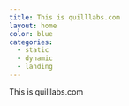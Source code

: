 ```yaml
---
title: This is quilllabs.com
layout: home
color: blue
categories:
  - static
  - dynamic
  - landing
---
```


This is quilllabs.com